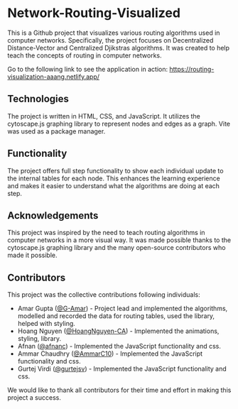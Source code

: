 # Network-Routing-Visualized

This is a Github project that visualizes various routing algorithms used in computer networks. Specifically, the project focuses on Decentralized Distance-Vector and Centralized Djikstras algorithms. It was created to help teach the concepts of routing in computer networks.

Go to the following link to see the application in action:
https://routing-visualization-aaang.netlify.app/

## Technologies

The project is written in HTML, CSS, and JavaScript. It utilizes the cytoscape.js graphing library to represent nodes and edges as a graph. Vite was used as a package manager.

## Functionality

The project offers full step functionality to show each individual update to the internal tables for each node. This enhances the learning experience and makes it easier to understand what the algorithms are doing at each step.

## Acknowledgements

This project was inspired by the need to teach routing algorithms in computer networks in a more visual way. It was made possible thanks to the cytoscape.js graphing library and the many open-source contributors who made it possible.

## Contributors

This project was the collective contributions following individuals:

- Amar Gupta ([@G-Amar](https://github.com/G-Amar)) - Project lead and implemented the algorithms, modelled and recorded the data for routing tables, used the library, helped with styling.
- Hoang Nguyen ([@HoangNguyen-CA](https://github.com/HoangNguyen-CA)) - Implemented the animations, styling, library.
- Afnan ([@afnanc](https://github.com/afnanc)) - Implemented the JavaScript functionality and css.
- Ammar Chaudhry ([@AmmarC10](https://github.com/AmmarC10)) - Implemented the JavaScript functionality and css.
- Gurtej Virdi ([@gurtejsv](https://github.com/gurtejsv)) - Implemented the JavaScript functionality and css.

We would like to thank all contributors for their time and effort in making this project a success.
